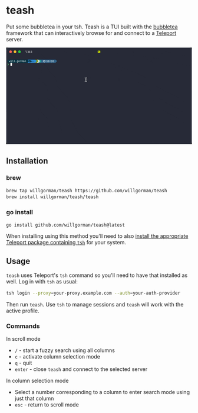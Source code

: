 # teash

Put some bubbletea in your tsh.  Teash is a TUI built with the [bubbletea](https://github.com/charmbracelet/bubbletea) framework that can interactively browse for and connect to a [Teleport](https://goteleport.com/) server.

![gif example of teash selecting and connecting to a server](example.gif)

## Installation

### brew

```sh
brew tap willgorman/teash https://github.com/willgorman/teash
brew install willgorman/teash/teash 
```

### go install

```
go install github.com/willgorman/teash@latest
```

When installing using this method you'll need to also [install the appropriate Teleport package containing `tsh`](https://goteleport.com/docs/installation/) for your system.

## Usage

`teash` uses Teleport's `tsh` command so you'll need to have that installed as well.  Log in with `tsh` as usual:

```sh
tsh login --proxy=your-proxy.example.com --auth=your-auth-provider
```

Then run `teash`.   Use `tsh` to manage sessions and `teash` will work with the active profile.

### Commands

In scroll mode
* `/` - start a fuzzy search using all columns
* `c` - activate column selection mode
* `q` - quit
* `enter` - close `teash` and connect to the selected server

In column selection mode
* Select a number corresponding to a column to enter search mode using just that column
* `esc` - return to scroll mode
  
